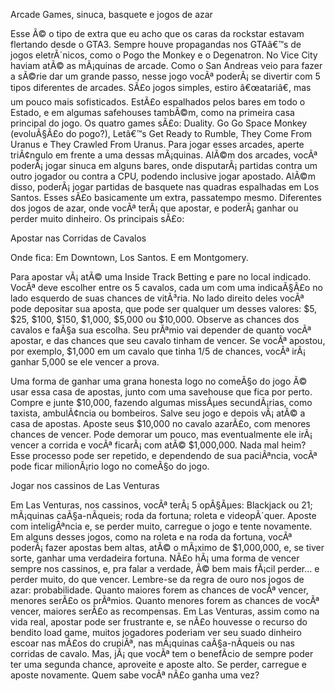 Arcade Games, sinuca, basquete e jogos de azar

Esse Ã© o tipo de extra que eu acho que os caras da rockstar estavam flertando desde o GTA3. Sempre houve propagandas nos GTAâ€™s de jogos eletrÃ´nicos, como o Pogo the Monkey e o Degenatron. No Vice City haviam atÃ© as mÃ¡quinas de arcade. Como o San Andreas veio para fazer a sÃ©rie dar um grande passo, nesse jogo vocÃª poderÃ¡ se divertir com 5 tipos diferentes de arcades. SÃ£o jogos simples, estiro â€œatariâ€, mas um pouco mais sofisticados. EstÃ£o espalhados pelos bares em todo o Estado, e em algumas safehouses tambÃ©m, como na primeira casa principal do jogo. Os quatro games sÃ£o: Duality. Go Go Space Monkey (evoluÃ§Ã£o do pogo?), Letâ€™s Get Ready to Rumble, They Come From Uranus e They Crawled From Uranus. Para jogar esses arcades, aperte triÃ¢ngulo em frente a uma dessas mÃ¡quinas. AlÃ©m dos arcades, vocÃª poderÃ¡ jogar sinuca em alguns bares, onde disputarÃ¡ partidas contra um outro jogador ou contra a CPU, podendo inclusive jogar apostado. AlÃ©m disso, poderÃ¡ jogar partidas de basquete nas quadras espalhadas em Los Santos. Esses sÃ£o basicamente um extra, passatempo mesmo. Diferentes dos jogos de azar, onde vocÃª terÃ¡ que apostar, e poderÃ¡ ganhar ou perder muito dinheiro. Os principais sÃ£o: 

Apostar nas Corridas de Cavalos

Onde fica: Em Downtown, Los Santos. E em Montgomery.

Para apostar vÃ¡ atÃ© uma Inside Track Betting e pare no local indicado. VocÃª deve escolher entre os 5 cavalos, cada um com uma indicaÃ§Ã£o no lado esquerdo de suas chances de vitÃ³ria. No lado direito deles vocÃª pode depositar sua aposta, que pode ser qualquer um desses valores: $5, $25, $100, $150, $1,000, $5,000 ou $10,000. Observe as chances dos cavalos e faÃ§a sua escolha. Seu prÃªmio vai depender de quanto vocÃª apostar, e das chances que seu cavalo tinham de vencer. Se vocÃª apostou, por exemplo, $1,000 em um cavalo que tinha 1/5 de chances, vocÃª irÃ¡ ganhar 5,000 se ele vencer a prova.

Uma forma de ganhar uma grana honesta logo no comeÃ§o do jogo Ã© usar essa casa de apostas, junto com uma savehouse que fica por perto. Compre e junte $10,000, fazendo algumas missÃµes secundÃ¡rias, como taxista, ambulÃ¢ncia ou bombeiros. Salve seu jogo e depois vÃ¡ atÃ© a casa de apostas. Aposte seus $10,000 no cavalo azarÃ£o, com menores chances de vencer. Pode demorar um pouco, mas eventualmente ele irÃ¡ vencer a corrida e vocÃª ficarÃ¡ com atÃ© $1,000,000. Nada mal heim? Esse processo pode ser repetido, e dependendo de sua paciÃªncia, vocÃª pode ficar milionÃ¡rio logo no comeÃ§o do jogo.

Jogar nos cassinos de Las Venturas

Em Las Venturas, nos cassinos, vocÃª terÃ¡ 5 opÃ§Ãµes: Blackjack ou 21; mÃ¡quinas caÃ§a-nÃ­queis; roda da fortuna; roleta e videopÃ´quer. Aposte com inteligÃªncia e, se perder muito, carregue o jogo e tente novamente. Em alguns desses jogos, como na roleta e na roda da fortuna, vocÃª poderÃ¡ fazer apostas bem altas, atÃ© o mÃ¡ximo de $1,000,000, e, se tiver sorte, ganhar uma verdadeira fortuna. NÃ£o hÃ¡ uma forma de vencer sempre nos cassinos, e, pra falar a verdade, Ã© bem mais fÃ¡cil perder... e perder muito, do que vencer. Lembre-se da regra de ouro nos jogos de azar: probabilidade. Quanto maiores forem as chances de vocÃª vencer, menores serÃ£o os prÃªmios. Quanto menores forem as chances de vocÃª vencer, maiores serÃ£o as recompensas. Em Las Venturas, assim como na vida real, apostar pode ser frustrante e, se nÃ£o houvesse o recurso do bendito load game, muitos jogadores poderiam ver seu suado dinheiro escoar nas mÃ£os do crupiÃª, nas mÃ¡quinas caÃ§a-nÃ­queis ou nas corridas de cavalo. Mas, jÃ¡ que vocÃª tem o benefÃ­cio de sempre poder ter uma segunda chance, aproveite e aposte alto. Se perder, carregue e aposte novamente. Quem sabe vocÃª nÃ£o ganha uma vez?